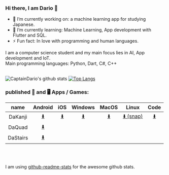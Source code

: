 ### Hi there, I am Dario 👋


- 🔭 I’m currently working on: a machine learning app for studying Japanese.
- 🌱 I’m currently learning: Machine Learning, App development with Flutter and SQL.
- ⚡ Fun fact: In love with programming and human languages.


I am a computer science student and my main focus lies in AI, App development and IoT. </br>
Main programming languages: Python, Dart, C#, C++ </br>
</br>

![CaptainDario's github stats](https://github-readme-stats-1-silk.vercel.app/api?username=captaindario&count_private=true)
[![Top Langs](https://github-readme-stats-1-silk.vercel.app/api/top-langs/?username=captaindario&hide=g-code,Jupyter%20Notebook,Tex&langs_count=10&layout=compact)](https://github.com/captaindario/github-readme-stats)

### published 📱 and 🖥️ Apps / Games:
| name | Android |  iOS  | Windows | MacOS | Linux | Code |
| :---: | :---: | :---: | :---: | :---: | :---: | :---: |
| DaKanji  | [⬇️][DaKanjiA] | [⬇️][DaKanjiI] | [⬇️][DaKanjiW] | [⬇️][DaKanjiM] | [⬇️ (snap)][DaKanjiLS] | [⬇️][DaKanjiGH] |
| DaQuad   | [⬇️][DaQuadA] | | | | | |
| DaStairs | [⬇️][DaStairsA] | | | | |                                                   


</br>
</br>


I am using [github-readme-stats](https://www.github.com/anuraghazra/github-readme-stats/) for the awesome github stats. <br/>



[DaQuadA]:   https://play.google.com/store/apps/details?id=com.DaAppLab.DaQuad


[DaStairsA]: https://play.google.com/store/apps/details?id=com.DaAppLab.DaStairs


[DaKanjiA]: https://play.google.com/store/apps/details?id=com.DaAppLab.DaKanjiRecognizer
[DaKanjiW]: https://www.microsoft.com/p/dakanji/9n08051t2xtv?cid=storebadge&ocid=badge&rtc=1&activetab=pivot:overviewtab
[DaKanjiI]: https://apps.apple.com/de/app/dakanji/id1593741764
[DaKanjiM]: https://github.com/CaptainDario/DaKanji-Desktop/releases
[DaKanjiLS]: https://snapcraft.io/dakanji
[DaKanjiGH]: https://github.com/CaptainDario/DaKanji/
